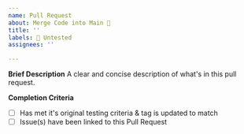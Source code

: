 ```yaml
---
name: Pull Request
about: Merge Code into Main 🔧
title: ''
labels: 🛑 Untested
assignees: ''

---
```

<!-- Please make this Pull Request a DRAFT Pull Request until the Completion Criteria is met -->

**Brief Description**
A clear and concise description of what's in this pull request.

**Completion Criteria**
- [ ] Has met it's original testing criteria & tag is updated to match
- [ ] Issue(s) have been linked to this Pull Request